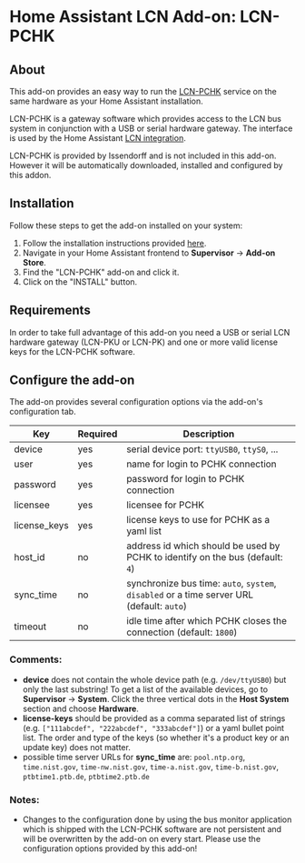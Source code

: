 # Home Assistant LCN Add-on: LCN-PCHK

## About
This add-on provides an easy way to run the [LCN-PCHK](https://www.lcn.eu/en/lcn-tech/products/lcn-pchk/) service on the same hardware as your Home Assistant installation.

LCN-PCHK is a gateway software which provides access to the LCN bus system in conjunction with a USB or serial hardware gateway. The interface is used by the Home Assistant [LCN integration](https://www.home-assistant.io/integrations/lcn/).

LCN-PCHK is provided by Issendorff and is not included in this add-on. However it will be automatically downloaded, installed and configured by this addon.

## Installation

Follow these steps to get the add-on installed on your system:

1. Follow the installation instructions provided [here](https://github.com/alengwenus/hass-addons).
2. Navigate in your Home Assistant frontend to **Supervisor** -> **Add-on Store**.
3. Find the "LCN-PCHK" add-on and click it.
4. Click on the "INSTALL" button.

## Requirements
In order to take full advantage of this add-on you need a USB or serial LCN hardware gateway (LCN-PKU or LCN-PK) and one or more valid license keys for the LCN-PCHK software.

## Configure the add-on

The add-on provides several configuration options via the add-on's configuration tab.

| Key      | Required | Description |
| ---------|----------|-------------|
| device   | yes | serial device port: `ttyUSB0`, `ttyS0`, ... |
| user     | yes | name for login to PCHK connection |
| password | yes | password for login to PCHK connection |
| licensee | yes | licensee for PCHK |
| license_keys | yes | license keys to use for PCHK as a yaml list |
| host_id | no | address id which should be used by PCHK to identify on the bus (default: `4`)|
| sync_time | no | synchronize bus time: `auto`, `system`, `disabled` or a time server URL (default: `auto`) |
| timeout | no | idle time after which PCHK closes the connection (default: `1800`) |

### Comments:
- **device** does not contain the whole device path (e.g. `/dev/ttyUSB0`) but only the last substring! To get a list of the available devices, go to **Supervisor** -> **System**. Click the three vertical dots in the **Host System** section and choose **Hardware**.
- **license-keys** should be provided as a comma separated list of strings (e.g. `["111abcdef", "222abcdef", "333abcdef"]`) or a yaml bullet point list. The order and type of the keys (so whether it's a product key or an update key) does not matter.
- possible time server URLs for **sync_time** are: `pool.ntp.org`, `time.nist.gov`, `time-nw.nist.gov`, `time-a.nist.gov`, `time-b.nist.gov`, `ptbtime1.ptb.de`, `ptbtime2.ptb.de`

### Notes:
- Changes to the configuration done by using the bus monitor application which is shipped with the LCN-PCHK software are not persistent and will be overwritten by the add-on on every start.
Please use the configuration options provided by this add-on!
